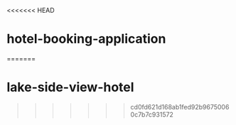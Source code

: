 <<<<<<< HEAD
# hotel-booking-application
=======
# lake-side-view-hotel
>>>>>>> cd0fd621d168ab1fed92b96750060c7b7c931572
